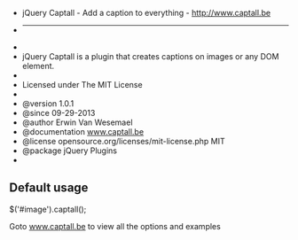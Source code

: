  * jQuery Captall - Add a caption to everything - http://www.captall.be
 * ---------------------------------------------------------------------------------
 *
 * jQuery Captall is a plugin that creates captions on images or any DOM element.
 *
 * Licensed under The MIT License
 *
 * @version         1.0.1
 * @since           09-29-2013
 * @author          Erwin Van Wesemael
 * @documentation   www.captall.be
 * @license         opensource.org/licenses/mit-license.php MIT
 * @package         jQuery Plugins
 *

Default usage
-------------

$('#image').captall();

Goto www.captall.be to view all the options and examples
